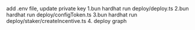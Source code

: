 add .env file, update private key 
1.bun hardhat run deploy/deploy.ts
2.bun hardhat run deploy/configToken.ts
3.bun hardhat run deploy/staker/createIncentive.ts
4. deploy graph